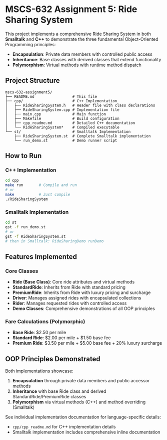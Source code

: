 # MSCS-632 Assignment 5: Ride Sharing System

This project implements a comprehensive Ride Sharing System in both **Smalltalk** and **C++** to demonstrate the three fundamental Object-Oriented Programming principles:

- **Encapsulation**: Private data members with controlled public access
- **Inheritance**: Base classes with derived classes that extend functionality  
- **Polymorphism**: Virtual methods with runtime method dispatch

## Project Structure

```
mscs-632-assignment5/
├── README.md                 # This file
├── cpp/                      # C++ Implementation
│   ├── RideSharingSystem.h   # Header file with class declarations
│   ├── RideSharingSystem.cpp # Implementation file
│   ├── main.cpp              # Main function
│   ├── Makefile              # Build configuration
│   ├── cpp_readme.md         # Detailed C++ documentation
│   └── RideSharingSystem*    # Compiled executable
└── st/                       # Smalltalk Implementation
    ├── RideSharingSystem.st  # Complete Smalltalk implementation
    └── run_demo.st           # Demo runner script
```

## How to Run

### C++ Implementation
```bash
cd cpp
make run       # Compile and run
# or
make           # Just compile
./RideSharingSystem
```

### Smalltalk Implementation  
```bash
cd st
gst -f run_demo.st
# or
gst -f RideSharingSystem.st
# then in Smalltalk: RideSharingDemo runDemo
```

## Features Implemented

### Core Classes
- **Ride (Base Class)**: Core ride attributes and virtual methods
- **StandardRide**: Inherits from Ride with standard pricing
- **PremiumRide**: Inherits from Ride with luxury pricing and surcharge
- **Driver**: Manages assigned rides with encapsulated collections
- **Rider**: Manages requested rides with controlled access
- **Demo Classes**: Comprehensive demonstrations of all OOP principles

### Fare Calculations (Polymorphic)
- **Base Ride**: $2.50 per mile
- **Standard Ride**: $2.00 per mile + $1.50 base fee
- **Premium Ride**: $3.50 per mile + $5.00 base fee + 20% luxury surcharge

## OOP Principles Demonstrated

Both implementations showcase:
1. **Encapsulation** through private data members and public accessor methods
2. **Inheritance** with base Ride class and derived StandardRide/PremiumRide classes
3. **Polymorphism** via virtual methods (C++) and method overriding (Smalltalk)

See individual implementation documentation for language-specific details:
- `cpp/cpp_readme.md` for C++ implementation details
- Smalltalk implementation includes comprehensive inline documentation
